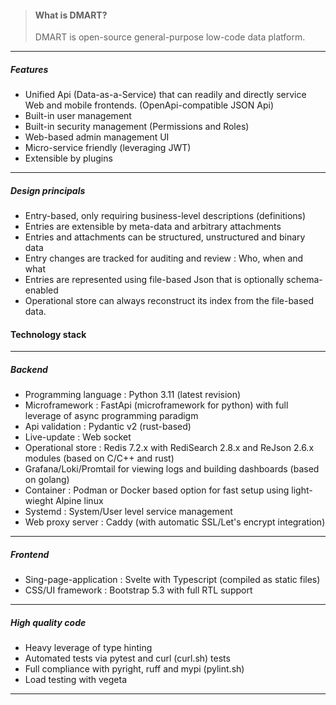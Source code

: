 <script lang="ts">
  import { Col, Container, Row } from "sveltestrap";

</script>
<Container fluid={true} class="p-2">
<Row><Col>

> #### What is DMART?
> DMART is open-source general-purpose low-code data platform.
> 

----

##### Features

- Unified Api (Data-as-a-Service) that can readily and directly service Web and mobile frontends. (OpenApi-compatible JSON Api)
- Built-in user management
- Built-in security management (Permissions and Roles)
- Web-based admin management UI 
- Micro-service friendly (leveraging JWT)
- Extensible by plugins 

----

##### Design principals 

- Entry-based, only requiring business-level descriptions (definitions)
- Entries are extensible by meta-data and arbitrary attachments
- Entries and attachments can be structured, unstructured and binary data
- Entry changes are tracked for auditing and review : Who, when and what
- Entries are represented using file-based Json that is optionally schema-enabled
- Operational store can always reconstruct its index from the file-based data. 

</Col><Col>


#### Technology stack
----

##### Backend 

- Programming language : Python 3.11 (latest revision)
- Microframework : FastApi (microframework for python) with full leverage of async programming paradigm 
- Api validation : Pydantic v2 (rust-based)
- Live-update : Web socket 
- Operational store : Redis 7.2.x with RediSearch 2.8.x and ReJson 2.6.x modules (based on C/C++ and rust)
- Grafana/Loki/Promtail for viewing logs and building dashboards (based on golang)
- Container : Podman or Docker based option for fast setup using light-wieght Alpine linux
- Systemd : System/User level service management 
- Web proxy server : Caddy (with automatic SSL/Let's encrypt integration)

----

##### Frontend

- Sing-page-application : Svelte with Typescript (compiled as static files)
- CSS/UI framework : Bootstrap 5.3 with full RTL support

----

##### High quality code

- Heavy leverage of type hinting
- Automated tests via pytest and curl (curl.sh) tests
- Full compliance with pyright, ruff and mypi (pylint.sh)
- Load testing with vegeta


----

</Col></Row></Container>

